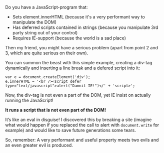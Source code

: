 Do you have a JavaScript-program that:

- Sets element.innerHTML (because it's a very performant way to manipulate the DOM)
- Has deferred scripts contained in strings (because you manipulate 3rd party string out of your control)
- Requires IE-support (because the world is a sad place)

Then my friend, you might have a serious problem (apart from point 2 and 3, which are quite serious on their own).

You can summon the beast with this simple example, creating a div-tag dynamically and inserting a line break and a defered script into it:


    var e = document.createElement('div');
    e.innerHTML = '<br /><script defer type="text/javascript">alert("Damnit IE!")</' + 'script>';

Now, the div-tag is not even a part of the DOM, yet IE insist on actually running the JavaScript!

**It runs a script that is not even part of the DOM!**

It’s like an eval in disguise! I discovered this by breaking a site (imagine what would happen if you replaced the call to alert with `document.write` for example) and would like to save future generations some tears.

So, remember: A very performant and useful property meets two evils and an even greater evil is produced.
